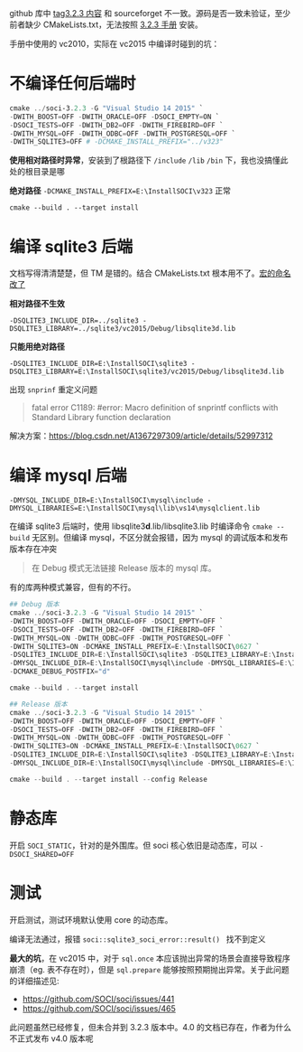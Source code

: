github 库中 [tag3.2.3 内容][1] 和 sourceforget 不一致。源码是否一致未验证，至少前者缺少 CMakeLists.txt，无法按照 [3.2.3 手册][3] 安装。

手册中使用的 vc2010，实际在 vc2015 中编译时碰到的坑：

# 不编译任何后端时

```powershell
cmake ../soci-3.2.3 -G "Visual Studio 14 2015" `
-DWITH_BOOST=OFF -DWITH_ORACLE=OFF -DSOCI_EMPTY=ON `
-DSOCI_TESTS=OFF -DWITH_DB2=OFF -DWITH_FIREBIRD=OFF `
-DWITH_MYSQL=OFF -DWITH_ODBC=OFF -DWITH_POSTGRESQL=OFF `
-DWITH_SQLITE3=OFF # -DCMAKE_INSTALL_PREFIX="../v323"
```
  
**使用相对路径时异常**，安装到了根路径下 `/include` `/lib` `/bin` 下，我也没搞懂此处的根目录是哪

**绝对路径**  `-DCMAKE_INSTALL_PREFIX=E:\InstallSOCI\v323` 正常

`cmake --build . --target install`
 
# 编译 sqlite3 后端

文档写得清清楚楚，但 TM 是错的。结合 CMakeLists.txt 根本用不了。[宏的命名改了][2] 

**相对路径不生效**

    -DSQLITE3_INCLUDE_DIR=../sqlite3 -DSQLITE3_LIBRARY=../sqlite3/vc2015/Debug/libsqlite3d.lib

**只能用绝对路径**

    -DSQLITE3_INCLUDE_DIR=E:\InstallSOCI\sqlite3 -DSQLITE3_LIBRARY=E:\InstallSOCI\sqlite3/vc2015/Debug/libsqlite3d.lib

出现 `snprinf` 重定义问题 

> fatal error C1189: #error:  Macro definition of snprintf conflicts with Standard Library function declaration

解决方案：https://blog.csdn.net/A1367297309/article/details/52997312

# 编译 mysql 后端

	-DMYSQL_INCLUDE_DIR=E:\InstallSOCI\mysql\include -DMYSQL_LIBRARIES=E:\InstallSOCI\mysql\lib\vs14\mysqlclient.lib

在编译 sqlite3 后端时，使用 libsqlite3**d**.lib/libsqlite3.lib 时编译命令 `cmake --build` 无区别。但编译 mysql，不区分就会报错，因为 mysql 的调试版本和发布版本存在冲突

> 在 Debug 模式无法链接 Release 版本的 mysql 库。

有的库两种模式兼容，但有的不行。

```powershell
## Debug 版本
cmake ../soci-3.2.3 -G "Visual Studio 14 2015" `
-DWITH_BOOST=OFF -DWITH_ORACLE=OFF -DSOCI_EMPTY=OFF `
-DSOCI_TESTS=OFF -DWITH_DB2=OFF -DWITH_FIREBIRD=OFF `
-DWITH_MYSQL=ON -DWITH_ODBC=OFF -DWITH_POSTGRESQL=OFF `
-DWITH_SQLITE3=ON -DCMAKE_INSTALL_PREFIX=E:\InstallSOCI\0627 `
-DSQLITE3_INCLUDE_DIR=E:\InstallSOCI\sqlite3 -DSQLITE3_LIBRARY=E:\InstallSOCI\sqlite3/libsqlite3d.lib `
-DMYSQL_INCLUDE_DIR=E:\InstallSOCI\mysql\include -DMYSQL_LIBRARIES=E:\InstallSOCI\mysql\lib\vs14\debug\mysqlclient.lib `
-DCMAKE_DEBUG_POSTFIX="d"

cmake --build . --target install
```

```powershell
## Release 版本
cmake ../soci-3.2.3 -G "Visual Studio 14 2015" `
-DWITH_BOOST=OFF -DWITH_ORACLE=OFF -DSOCI_EMPTY=OFF `
-DSOCI_TESTS=OFF -DWITH_DB2=OFF -DWITH_FIREBIRD=OFF `
-DWITH_MYSQL=ON -DWITH_ODBC=OFF -DWITH_POSTGRESQL=OFF `
-DWITH_SQLITE3=ON -DCMAKE_INSTALL_PREFIX=E:\InstallSOCI\0627 `
-DSQLITE3_INCLUDE_DIR=E:\InstallSOCI\sqlite3 -DSQLITE3_LIBRARY=E:\InstallSOCI\sqlite3/libsqlite3.lib `
-DMYSQL_INCLUDE_DIR=E:\InstallSOCI\mysql\include -DMYSQL_LIBRARIES=E:\InstallSOCI\mysql\lib\vs14\mysqlclient.lib

cmake --build . --target install --config Release
```


# 静态库

开启 `SOCI_STATIC`，针对的是外围库。但 soci 核心依旧是动态库，可以 `-DSOCI_SHARED=OFF`
 
# 测试

开启测试，测试环境默认使用 core 的动态库。

编译无法通过，报错  `soci::sqlite3_soci_error::result() ` 找不到定义

**最大的坑**，在 vc2015 中，对于 `sql.once` 本应该抛出异常的场景会直接导致程序崩溃（eg. 表不存在时），但是 `sql.prepare` 能够按照预期抛出异常。关于此问题的详细描述见:

- https://github.com/SOCI/soci/issues/441
- https://github.com/SOCI/soci/issues/465

此问题虽然已经修复，但未合并到 3.2.3 版本中。4.0 的文档已存在，作者为什么不正式发布 v4.0 版本呢

[1]:https://github.com/SOCI/soci/tree/3.2.3
[2]:https://my.oschina.net/memorybox/blog/79255
[3]:http://soci.sourceforge.net/
